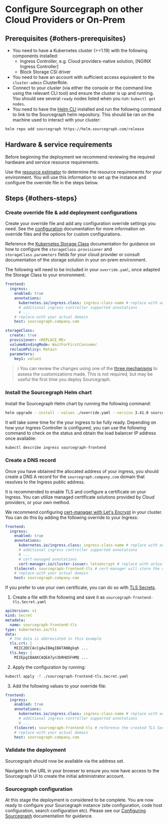 # Configure Sourcegraph on other Cloud Providers or On-Prem

## Prerequisites {#others-prerequisites}

- You need to have a Kubernetes cluster (>=1.19) with the following components installed:
  - Ingress Controller, e.g. Cloud providers-native solution, [NGINX Ingress Controller]
  - Block Storage CSI driver
- You need to have an account with sufficient access equivalent to the `cluster-admin` ClusterRole.
- Connect to your cluster (via either the console or the command line using the relevant CLI tool) and ensure the cluster is up and running. You should see several `ready` nodes listed when you run: `kubectl get nodes`.
- You need to have the [Helm CLI](https://helm.sh/docs/intro/install/) installed and run the following command to link to the Sourcegraph helm repository. This should be ran on the machine used to interact with your cluster:

```sh
helm repo add sourcegraph https://helm.sourcegraph.com/release
```

## Hardware & service requirements

Before beginning the deployment we recommend reviewing the required hardware and service resource requirements.

Use the [resource estimator](../resource_estimator.md) to determine the resource requirements for your environment. You will use this information to set up the instance and configure the override file in the steps below.

## Steps {#others-steps}

### Create override file & add deployment configurations

Create your override file and add any configuration override settings you need. See the [configuration](./helm/#configuration) documentation for more information on override files and the options for custom configurations.

Reference the [Kubernetes Storage Class](https://kubernetes.io/docs/concepts/storage/storage-classes/) documentation for guidance on how to configure the `storageClass.provisioner` and `storageClass.parameters` fields for your cloud provider or consult documentation of the storage solution in your on-prem environment.

The following will need to be included in your `override.yaml`, once adapted the Storage Class to your environment.

```yaml
frontend:
  ingress:
    enabled: true
    annotations:
      kubernetes.io/ingress.class: ingress-class-name # replace with actual ingress class name
      # additional ingress controller supported annotations
      # ...
    # replace with your actual domain
    host: sourcegraph.company.com

storageClass:
  create: true
  provisioner: <REPLACE_ME>
  volumeBindingMode: WaitForFirstConsumer
  reclaimPolicy: Retain
  parameters:
    key1: value1
```

> ℹ️ You can review the changes using one of the [three mechanisms](./helm#reviewing-changes) to assess the customizations made. This is not required, but may be useful the first time you deploy Sourcegraph.

### Install the Sourcegraph Helm chart

Install the Sourcegraph Helm chart by running the following command:

```sh
helm upgrade --install --values ./override.yaml --version 3.41.0 sourcegraph sourcegraph/sourcegraph
```

It will take some time for the your ingress to be fully ready. Depending on how your Ingress Controller is configured, you can use the following command to check on the status and obtain the load balancer IP address once available:

```sh
kubectl describe ingress sourcegraph-frontend
```

### Create a DNS record

Once you have obtained the allocated address of your ingress, you should create a DNS A record for the `sourcegraph.company.com` domain that resolves to the Ingress public address.

It is recommended to enable TLS and configure a certificate on your Ingress. You can utilize managed certificate solutions provided by Cloud providers, or your own method.

We recommend configuring [cert-manager with Let's Encrypt](https://cert-manager.io/docs/configuration/acme/) in your cluster. You can do this by adding the following override to your Ingress:

```yaml
frontend:
  ingress:
    enabled: true
    annotations:
      kubernetes.io/ingress.class: ingress-class-name # replace with actual ingress class name
      # additional ingress controller supported annotations
      # ...
      # cert-managed annotations
      cert-manager.io/cluster-issuer: letsencrypt # replace with actual cluster-issuer name
    tlsSecret: sourcegraph-frontend-tls # cert-manager will store the created certificate in this secret.
    # replace with your actual domain
    host: sourcegraph.company.com
```

If you prefer to use your own certificate, you can do so with [TLS Secrets](https://kubernetes.io/docs/concepts/configuration/secret/#tls-secrets).

1. Create a file with the following and save it as `sourcegraph-frontend-tls.Secret.yaml`

```yaml
apiVersion: v1
kind: Secret
metadata:
  name: sourcegraph-frontend-tls
type: kubernetes.io/tls
data:
  # the data is abbreviated in this example
  tls.crt: |
    MIIC2DCCAcCgAwIBAgIBATANBgkqh ...
  tls.key: |
    MIIEpgIBAAKCAQEA7yn3bRHQ5FHMQ ...
```

2. Apply the configuration by running:

```sh
kubectl apply -f ./sourcegraph-frontend-tls.Secret.yaml
```

3. Add the following values to your override file:

```yaml
frontend:
  ingress:
    enabled: true
    annotations:
      kubernetes.io/ingress.class: ingress-class-name # replace with actual ingress class name
      # additional ingress controller supported annotations
      # ...
    tlsSecret: sourcegraph-frontend-tls # reference the created TLS Secret
    # replace with your actual domain
    host: sourcegraph.company.com
```

### Validate the deployment

Sourcegraph should now be available via the address set.

Navigate to the URL in your browser to ensure you now have access to the Sourcegraph UI to create the initial administrator account.

### Sourcegraph configuration

At this stage the deployment is considered to be complete. You are now ready to configure your Sourcegraph instance (site configuration, code host configuration, search configuration etc). Please see our [Configuring Sourcegraph](../../config/index.md) documentation for guidance.